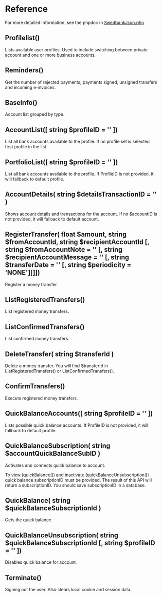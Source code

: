 # Reference
For more detailed information, see the phpdoc in [SwedbankJson.php](../src/SwedbankJson.php)

## Profilelist()
Lists available user profiles. Used to include switching between private account and one or more business accounts.

## Reminders()
Get the number of rejected payments, payments signed, unsigned transfers and incoming e-invoices.

## BaseInfo()
Account list grouped by type.

## AccountList([ string $profileID = '' ])
List all bank accounts available to the profile. If no profile set is selected first profile in the list.

## PortfolioList([ string $profileID = '' ])
List all bank accounts available to the profile. If ProfileID is not provided, it will fallback to default profile. 

## AccountDetails( string $detailsTransactionID = '' )
Shows account details and transactions for the account. If no $accountID is not provided, it will fallback to default account.

## RegisterTransfer( float $amount, string $fromAccountId, string $recipientAccountId [, string $fromAccountNote = '' [, string $recipientAccountMessage = '' [, string $transferDate = '' [, string $periodicity = 'NONE']]]])
Register a money transfer.

## ListRegisteredTransfers()
List registered money transfers.

## ListConfirmedTransfers()
List confirmed money transfers.

## DeleteTransfer( string $transferId )
Delete a money transfer. You will find $transferId in ListRegisteredTransfers() or ListConfirmedTransfers().

## ConfirmTransfers()
Execute registered money transfers.

## QuickBalanceAccounts([ string $profileID = '' ])
Lists possible quick balance accounts. If ProfileID is not provided, it will fallback to default profile. 

## QuickBalanceSubscription( string $accountQuickBalanceSubID )
Activates and connects quick balance to account.

To view (quickBalance()) and inactivate (quickBalanceUnsubscription()) quick balance subscriptionID must be provided. The result of this API will return a subscriptionID. 
You should save subscriptionID in a database.

## QuickBalance( string $quickBalanceSubscriptionId )
Gets the quick balance.

## QuickBalanceUnsubscription( string $quickBalanceSubscriptionId [, string $profileID = '' ])
Disables quick balance for account.

## Terminate()
Signing out the user. Also clears local cookie and session data.